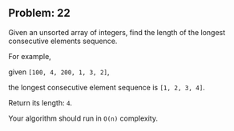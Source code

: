 Problem: 22
---
Given an unsorted array of integers,
find the length of the longest consecutive elements sequence.

For example,

given `[100, 4, 200, 1, 3, 2]`,

the longest consecutive element sequence is `[1, 2, 3, 4]`.

Return its length: `4`.

Your algorithm should run in `O(n)` complexity.
